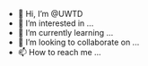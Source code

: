 - 👋 Hi, I’m @UWTD
- 👀 I’m interested in ...
- 🌱 I’m currently learning ...
- 💞️ I’m looking to collaborate on ...
- 📫 How to reach me ...

<!---
UWTD/UWTD is a ✨ special ✨ repository because its `README.md` (this file) appears on your GitHub profile.
You can click the Preview link to take a look at your changes.
--->
